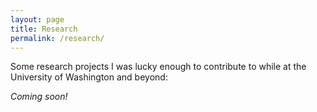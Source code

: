 ```yaml
---
layout: page
title: Research
permalink: /research/
---
```


Some research projects I was lucky enough to contribute to while at the University of Washington and beyond:

*Coming soon!*

<!-- ## Deepfake Detection

### Tug-of-War

### Masters Thesis

## Other

### Undergraduate Thesis

### Multimodal Data -->